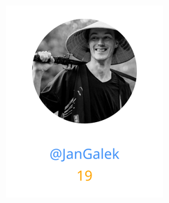 
<div>
<span>
  <a href="https://github.com/JanGalek"><img src="https://raw.githubusercontent.com/gouef/cache/refs/heads/contributors-svg/.github/contributors/JanGalek.svg" alt="JanGalek" /></a>
</span>
</div>

